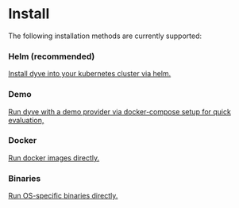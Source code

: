# Install

The following installation methods are currently supported:

### Helm (recommended)

[Install dyve into your kubernetes cluster via helm.](helm.md)

### Demo

[Run dyve with a demo provider via docker-compose setup for quick evaluation,](demo/)

### Docker 

[Run docker images directly.](docker.md)

### Binaries

[Run OS-specific binaries directly.](binaries.md)
